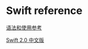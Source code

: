 # Swift reference

<!--Swift 2.0 语法有更改-->
[语法和使用参考](http://cdn2.raywenderlich.com/wp-content/uploads/2014/06/RW-Swift-Cheatsheet-0_3.pdf)

[Swift 2.0 中文版](http://wiki.jikexueyuan.com/project/swift/)
